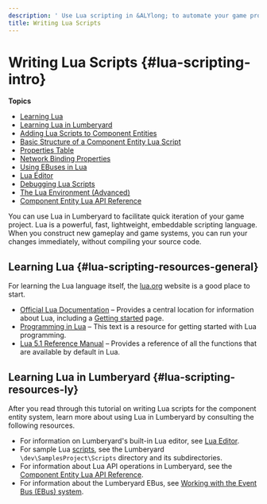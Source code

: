```yaml
---
description: ' Use Lua scripting in &ALYlong; to automate your game project. '
title: Writing Lua Scripts
---
```

# Writing Lua Scripts {#lua-scripting-intro}

**Topics**
+ [Learning Lua](#lua-scripting-resources-general)
+ [Learning Lua in Lumberyard](#lua-scripting-resources-ly)
+ [Adding Lua Scripts to Component Entities](/docs/userguide/scripting/lua/intro-add-script-to-component.md)
+ [Basic Structure of a Component Entity Lua Script](/docs/userguide/scripting/lua/ces-basic-structure-of-a-component-entity-lua-script.md)
+ [Properties Table](/docs/userguide/scripting/lua/ces-properties.md)
+ [Network Binding Properties](/docs/userguide/scripting/lua/script-networking-binding.md)
+ [Using EBuses in Lua](/docs/userguide/scripting/lua/ces-using-ebuses.md)
+ [Lua Editor](/docs/userguide/scripting/lua/editor-debugger.md)
+ [Debugging Lua Scripts](/docs/userguide/scripting/lua/ces-debugging-scripts.md)
+ [The Lua Environment \(Advanced\)](/docs/userguide/scripting/lua/ces-the-lua-environment.md)
+ [Component Entity Lua API Reference](/docs/userguide/scripting/lua/api.md)

You can use Lua in Lumberyard to facilitate quick iteration of your game project\. Lua is a powerful, fast, lightweight, embeddable scripting language\. When you construct new gameplay and game systems, you can run your changes immediately, without compiling your source code\.

## Learning Lua {#lua-scripting-resources-general}

For learning the Lua language itself, the [lua\.org](http://www.lua.org) website is a good place to start\.
+ [Official Lua Documentation](http://www.lua.org/docs.html) – Provides a central location for information about Lua, including a [Getting started](http://www.lua.org/start.html) page\. 
+ [Programming in Lua](http://www.lua.org/pil/) – This text is a resource for getting started with Lua programming\.
+ [Lua 5\.1 Reference Manual](http://www.lua.org/manual/5.1/) – Provides a reference of all the functions that are available by default in Lua\.

## Learning Lua in Lumberyard {#lua-scripting-resources-ly}

After you read through this tutorial on writing Lua scripts for the component entity system, learn more about using Lua in Lumberyard by consulting the following resources\.
+ For information on Lumberyard's built\-in Lua editor, see [Lua Editor](/docs/userguide/scripting/lua/editor-debugger.md)\.
+ For sample Lua [scripts](https://docs.aws.amazon.com/lumberyard/latest/userguide/ly-glos-chap.html#scripts), see the Lumberyard `\dev\SamplesProject\Scripts` directory and its subdirectories\.
+ For information about Lua API operations in Lumberyard, see the [Component Entity Lua API Reference](/docs/userguide/scripting/lua/api.md)\.
+ For information about the Lumberyard EBus, see [Working with the Event Bus \(EBus\) system](/docs/userguide/programming/ebus/intro.md)\.